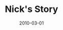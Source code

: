 ---
layout: media
category: media
title: "Nick's Story"
date: 2010-03-01
description: "Nick shares his story of freedom."
video: "https://s3.amazonaws.com/crossroadsvideomessages/NickInterview.mp4"
video-poster: "http://s3.amazonaws.com/crossroads-media/images/legacy/content/NickInterview-still.jpg"
---